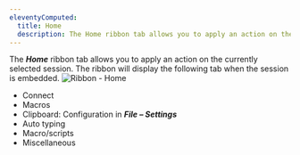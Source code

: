```yaml
---
eleventyComputed:
  title: Home
  description: The Home ribbon tab allows you to apply an action on the currently selected session.
---
```

The ***Home*** ribbon tab allows you to apply an action on the currently selected session. The ribbon will display the following tab when the session is embedded.
![Ribbon - Home](https://cdnweb.devolutions.net/docs/RDMW6032_2024_2.png)

* Connect
* Macros
* Clipboard: Configuration in ***File – Settings***
* Auto typing
* Macro/scripts
* Miscellaneous
